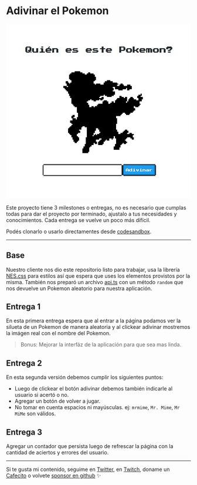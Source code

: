 # Adivinar el Pokemon

![01](./public/screenshot-0.jpg)

Este proyecto tiene 3 milestones o entregas, no es necesario que cumplas todas para dar el proyecto por terminado, ajustalo a tus necesidades y conocimientos. Cada entrega se vuelve un poco más difícil.

Podés clonarlo o usarlo directamentes desde [codesandbox](https://codesandbox.io/s/github/goncy/interview-challenges/tree/main/guess-pokemon).

---

## Base
Nuestro cliente nos dio este repositorio listo para trabajar, usa la librería [NES.css](https://nostalgic-css.github.io/NES.css/) para estilos así que espera que uses los elementos provistos por la misma. También nos preparó un archivo [api.ts](./src/api.ts) con un método `random` que nos devuelve un Pokemon aleatorio para nuestra aplicación.

## Entrega 1
En esta primera entrega espera que al entrar a la página podamos ver la silueta de un Pokemon de manera aleatoria y al clickear adivinar mostremos la imágen real con el nombre del Pokemon.

> Bonus: Mejorar la interfáz de la aplicación para que sea mas linda.

## Entrega 2
En esta segunda versión debemos cumplir los siguientes puntos:

* Luego de clickear el botón adivinar debemos también indicarle al usuario si acertó o no.
* Agregar un botón de volver a jugar.
* No tomar en cuenta espacios ni mayúsculas. ej: `mrmime`, `Mr. Mime`, `Mr MiMe` son válidos.

## Entrega 3
Agregar un contador que persista luego de refrescar la página con la cantidad de aciertos y errores del usuario.

---
Si te gusta mi contenido, seguime en [Twitter](https://twitter.gonzalopozzo.com), en [Twitch](https://twitch.gonzalopozzo.com), doname un [Cafecito](https://cafecito.gonzalopozzo.com) o volvete [sponsor en github](https://github.com/sponsors/goncy) ✨
